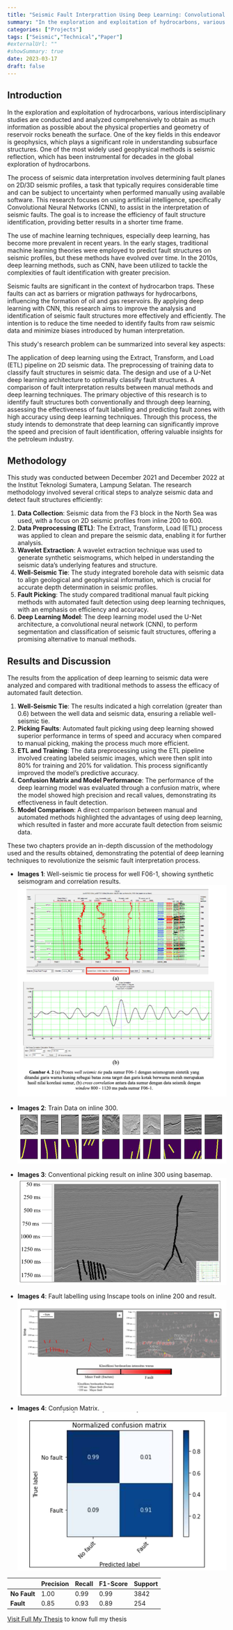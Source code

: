 ```yaml
---
title: "Seismic Fault Interprattion Using Deep Learning: Convolutional Neural Network (CNN)"
summary: "In the exploration and exploitation of hydrocarbons, various interdisciplinary studies are conducted and analyzed comprehensively to obtain as much information."
categories: ["Projects"]
tags: ["Seismic","Technical","Paper"]
#externalUrl: ""
#showSummary: true
date: 2023-03-17
draft: false
---
```


## Introduction
In the exploration and exploitation of hydrocarbons, various interdisciplinary studies are conducted and analyzed comprehensively to obtain as much information as possible about the physical properties and geometry of reservoir rocks beneath the surface. One of the key fields in this endeavor is geophysics, which plays a significant role in understanding subsurface structures. One of the most widely used geophysical methods is seismic reflection, which has been instrumental for decades in the global exploration of hydrocarbons.

The process of seismic data interpretation involves determining fault planes on 2D/3D seismic profiles, a task that typically requires considerable time and can be subject to uncertainty when performed manually using available software. This research focuses on using artificial intelligence, specifically Convolutional Neural Networks (CNN), to assist in the interpretation of seismic faults. The goal is to increase the efficiency of fault structure identification, providing better results in a shorter time frame.

The use of machine learning techniques, especially deep learning, has become more prevalent in recent years. In the early stages, traditional machine learning theories were employed to predict fault structures on seismic profiles, but these methods have evolved over time. In the 2010s, deep learning methods, such as CNN, have been utilized to tackle the complexities of fault identification with greater precision.

Seismic faults are significant in the context of hydrocarbon traps. These faults can act as barriers or migration pathways for hydrocarbons, influencing the formation of oil and gas reservoirs. By applying deep learning with CNN, this research aims to improve the analysis and identification of seismic fault structures more effectively and efficiently. The intention is to reduce the time needed to identify faults from raw seismic data and minimize biases introduced by human interpretation.

This study's research problem can be summarized into several key aspects:

The application of deep learning using the Extract, Transform, and Load (ETL) pipeline on 2D seismic data.
The preprocessing of training data to classify fault structures in seismic data.
The design and use of a U-Net deep learning architecture to optimally classify fault structures.
A comparison of fault interpretation results between manual methods and deep learning techniques.
The primary objective of this research is to identify fault structures both conventionally and through deep learning, assessing the effectiveness of fault labelling and predicting fault zones with high accuracy using deep learning techniques. Through this process, the study intends to demonstrate that deep learning can significantly improve the speed and precision of fault identification, offering valuable insights for the petroleum industry.

## Methodology

This study was conducted between December 2021 and December 2022 at the Institut Teknologi Sumatera, Lampung Selatan. The research methodology involved several critical steps to analyze seismic data and detect fault structures efficiently:

1. **Data Collection**: Seismic data from the F3 block in the North Sea was used, with a focus on 2D seismic profiles from inline 200 to 600.
2. **Data Preprocessing (ETL)**: The Extract, Transform, Load (ETL) process was applied to clean and prepare the seismic data, enabling it for further analysis.
3. **Wavelet Extraction**: A wavelet extraction technique was used to generate synthetic seismograms, which helped in understanding the seismic data’s underlying features and structure.
4. **Well-Seismic Tie**: The study integrated borehole data with seismic data to align geological and geophysical information, which is crucial for accurate depth determination in seismic profiles.
5. **Fault Picking**: The study compared traditional manual fault picking methods with automated fault detection using deep learning techniques, with an emphasis on efficiency and accuracy.
6. **Deep Learning Model**: The deep learning model used the U-Net architecture, a convolutional neural network (CNN), to perform segmentation and classification of seismic fault structures, offering a promising alternative to manual methods.

## Results and Discussion

The results from the application of deep learning to seismic data were analyzed and compared with traditional methods to assess the efficacy of automated fault detection.

1. **Well-Seismic Tie**: The results indicated a high correlation (greater than 0.6) between the well data and seismic data, ensuring a reliable well-seismic tie.
2. **Picking Faults**: Automated fault picking using deep learning showed superior performance in terms of speed and accuracy when compared to manual picking, making the process much more efficient.
3. **ETL and Training**: The data preprocessing using the ETL pipeline involved creating labeled seismic images, which were then split into 80% for training and 20% for validation. This process significantly improved the model’s predictive accuracy.
4. **Confusion Matrix and Model Performance**: The performance of the deep learning model was evaluated through a confusion matrix, where the model showed high precision and recall values, demonstrating its effectiveness in fault detection.
5. **Model Comparison**: A direct comparison between manual and automated methods highlighted the advantages of using deep learning, which resulted in faster and more accurate fault detection from seismic data.

These two chapters provide an in-depth discussion of the methodology used and the results obtained, demonstrating the potential of deep learning techniques to revolutionize the seismic fault interpretation process.
  
- **Images 1**: Well-seismic tie process for well F06-1, showing synthetic seismogram and correlation results.
![Dataset](img/P-5_TA.png)

- **Images 2**: Train Data on inline 300.
![Dataset](img/P-2_TA.png)

- **Images 3**: Conventional picking result on inline 300 using basemap.
![Dataset](img/P-1_TA.png)

- **Images 4**: Fault labelling using Inscape tools on inline 200 and result.
![Dataset](img/P-4_TA.png)

- **Images 4**: Confusion Matrix.
![Dataset](img/P-6_TA.png)

|              | Precision | Recall | F1-Score | Support |
|--------------|-----------|--------|----------|---------|
| **No Fault** | 1.00      | 0.99   | 0.99     | 3842    |
| **Fault**    | 0.85      | 0.93   | 0.89     | 254     |

[Visit Full My Thesis](https://drive.google.com/file/d/1aCOS6xNLegulN7gKdMzIYABqPhmVyytG/view?usp=sharing) to know full my thesis

